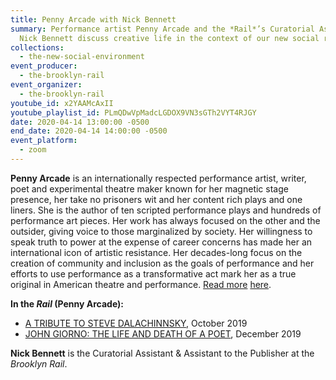 ```yaml
---
title: Penny Arcade with Nick Bennett
summary: Performance artist Penny Arcade and the *Rail*’s Curatorial Assistant
  Nick Bennett discuss creative life in the context of our new social reality.
collections:
  - the-new-social-environment
event_producer:
  - the-brooklyn-rail
event_organizer:
  - the-brooklyn-rail
youtube_id: x2YAAMcAxII
youtube_playlist_id: PLmQDwVpMadcLGDOX9VN3sGTh2VYT4RJGY
date: 2020-04-14 13:00:00 -0500
end_date: 2020-04-14 14:00:00 -0500
event_platform:
  - zoom
---
```

**Penny Arcade**  is an internationally respected performance artist, writer, poet and experimental theatre maker known for her magnetic stage presence, her take no prisoners wit and her content rich plays and one liners. She is the author of ten scripted performance plays and hundreds of performance art pieces. Her work has always focused on the other and the outsider, giving voice to those marginalized by society. Her willingness to speak truth to power at the expense of career concerns has made her an international icon of artistic resistance. Her decades-long focus on the creation of community and inclusion as the goals of performance and her efforts to use performance as a transformative act mark her as a true original in American theatre and performance. [Read more](<https://pennyarcade.tv/>) [here](https://pennyarcade.tv/biography/).

**In the *Rail* (Penny Arcade):**

* [A TRIBUTE TO STEVE DALACHINNSKY](https://brooklynrail.org/2019/10/in-memoriam/A-Tribute-to-Steve-Dalachinsky), October 2019
* [JOHN GIORNO: THE LIFE AND DEATH OF A POET](https://brooklynrail.org/2019/12/in-memoriam/John-Giorno-The-Life-and-Death-of-a-Poet), December 2019

**Nick Bennett**  is the Curatorial Assistant & Assistant to the Publisher at the  *Brooklyn Rail*.